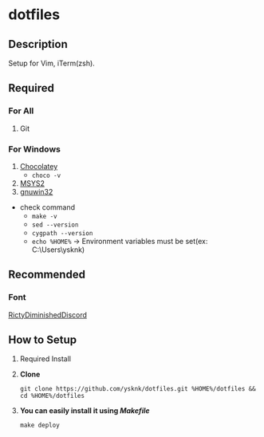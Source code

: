 # dotfiles

## Description

Setup for Vim, iTerm(zsh).

## Required

### For All

1. Git

### For Windows

1. [Chocolatey](https://chocolatey.org/install)
    - `choco -v`
1. [MSYS2](http://www.msys2.org/)
1. [gnuwin32](http://gnuwin32.sourceforge.net/packages/make.htm)

- check command
    - `make -v`
    - `sed --version`
    - `cygpath --version`
    - `echo %HOME%` -> Environment variables must be set(ex: C:\Users\ysknk)

## Recommended

### Font
[RictyDiminishedDiscord](https://github.com/edihbrandon/RictyDiminished)

## How to Setup

1. Required Install

1. **Clone**
    ```
    git clone https://github.com/ysknk/dotfiles.git %HOME%/dotfiles && cd %HOME%/dotfiles
    ```
1. **You can easily install it using *Makefile***
    ```
    make deploy
    ```

